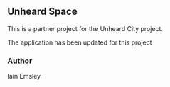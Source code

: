 ## Unheard Space

This is a partner project for the Unheard City project. 

The application has been updated for this project 

### Author

Iain Emsley
